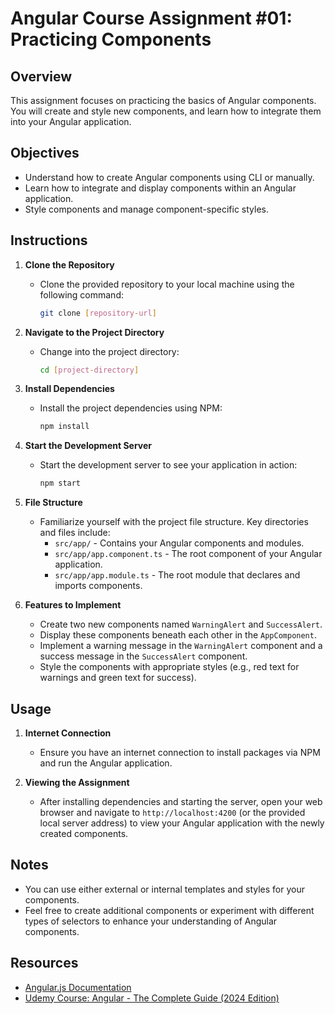 # Angular Course Assignment #01: Practicing Components

## Overview
This assignment focuses on practicing the basics of Angular components. You will create and style new components, and learn how to integrate them into your Angular application.

## Objectives
- Understand how to create Angular components using CLI or manually.
- Learn how to integrate and display components within an Angular application.
- Style components and manage component-specific styles.

## Instructions

1. **Clone the Repository**
   - Clone the provided repository to your local machine using the following command:
     ```bash
     git clone [repository-url]
     ```

2. **Navigate to the Project Directory**
   - Change into the project directory:
     ```bash
     cd [project-directory]
     ```

3. **Install Dependencies**
   - Install the project dependencies using NPM:
     ```bash
     npm install
     ```

4. **Start the Development Server**
   - Start the development server to see your application in action:
     ```bash
     npm start
     ```

5. **File Structure**
   - Familiarize yourself with the project file structure. Key directories and files include:
     - `src/app/` - Contains your Angular components and modules.
     - `src/app/app.component.ts` - The root component of your Angular application.
     - `src/app/app.module.ts` - The root module that declares and imports components.

6. **Features to Implement**
   - Create two new components named `WarningAlert` and `SuccessAlert`.
   - Display these components beneath each other in the `AppComponent`.
   - Implement a warning message in the `WarningAlert` component and a success message in the `SuccessAlert` component.
   - Style the components with appropriate styles (e.g., red text for warnings and green text for success).

## Usage

1. **Internet Connection**
   - Ensure you have an internet connection to install packages via NPM and run the Angular application.

2. **Viewing the Assignment**
   - After installing dependencies and starting the server, open your web browser and navigate to `http://localhost:4200` (or the provided local server address) to view your Angular application with the newly created components.

## Notes
- You can use either external or internal templates and styles for your components.
- Feel free to create additional components or experiment with different types of selectors to enhance your understanding of Angular components.

## Resources
- [Angular.js Documentation](https://docs.angularjs.org/guide/introduction)
- [Udemy Course: Angular - The Complete Guide (2024 Edition)](https://www.udemy.com/course/the-complete-guide-to-angular-2/)